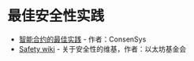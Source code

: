 # 最佳安全性实践

* [智能合约的最佳实践](https://github.com/ConsenSys/smart-contract-best-practices) - 作者：ConsenSys
* [Safety wiki](https://github.com/ethereum/wiki/wiki/Safety) - 关于安全性的维基，作者：以太坊基金会

